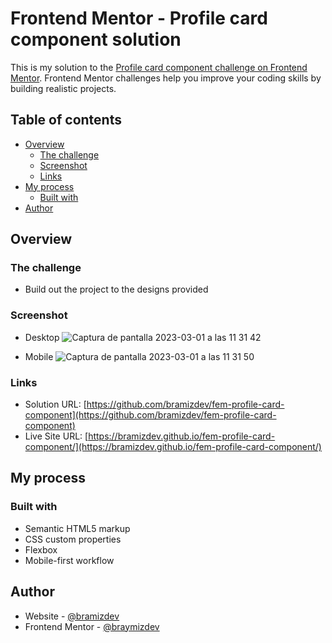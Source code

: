 # Frontend Mentor - Profile card component solution

This is my solution to the [Profile card component challenge on Frontend Mentor](https://www.frontendmentor.io/challenges/profile-card-component-cfArpWshJ). Frontend Mentor challenges help you improve your coding skills by building realistic projects. 

## Table of contents

- [Overview](#overview)
  - [The challenge](#the-challenge)
  - [Screenshot](#screenshot)
  - [Links](#links)
- [My process](#my-process)
  - [Built with](#built-with)
- [Author](#author)

## Overview

### The challenge

- Build out the project to the designs provided

### Screenshot

- Desktop
![Captura de pantalla 2023-03-01 a las 11 31 42](https://user-images.githubusercontent.com/112894363/222217484-adf13065-aacd-46c2-97f5-7f211473fcc9.png)

- Mobile
![Captura de pantalla 2023-03-01 a las 11 31 50](https://user-images.githubusercontent.com/112894363/222217517-959967db-cbc0-4cdb-a029-b9e34b0cc955.png)

### Links

- Solution URL: [https://github.com/bramizdev/fem-profile-card-component](https://github.com/bramizdev/fem-profile-card-component)
- Live Site URL: [https://bramizdev.github.io/fem-profile-card-component/](https://bramizdev.github.io/fem-profile-card-component/)

## My process

### Built with

- Semantic HTML5 markup
- CSS custom properties
- Flexbox
- Mobile-first workflow

## Author

- Website - [@bramizdev](https://github.com/bramizdev)
- Frontend Mentor - [@braymizdev](https://www.frontendmentor.io/profile/bramizdev)
